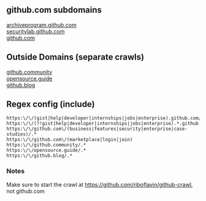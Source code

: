 ## github.com subdomains

[archiveprogram.github.com](https://archiveprogram.github.com)   
[securitylab.github.com](https://securitylab.github.com)  
[github.com](https://github.com)  

## Outside Domains (separate crawls)

[github.community](https://github.community)  
[opensource.guide](https://opensource.guide)  
[github.blog](https://github.blog)  

## Regex config (include)  

```
https:\/\/(gist|help|developer|internships|jobs|enterprise).github.com/
https:\/\/(?!gist|help|developer|internships|jobs|enterprise).*.github.com\/.*
https:\/\/github.com\/(business|features|security|enterprise|case-studies)/.*
https:\/\/github.com\/(marketplace|login|join)
https:\/\/github.community/.*
https:\/\/opensource.guide/.*
https:\/\/github.blog/.*
```

### Notes

Make sure to start the crawl at https://github.com/riboflavin/github-crawl, not github.com
